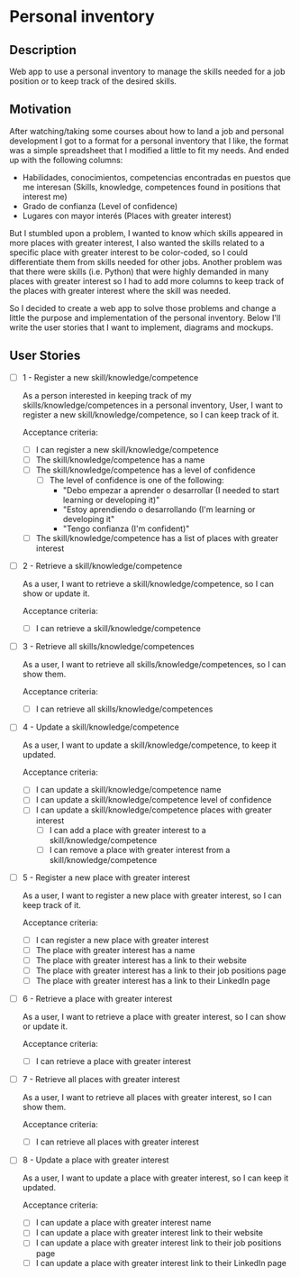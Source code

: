 # Personal inventory

## Description

Web app to use a personal inventory to manage the skills needed for a job position or to keep track of the desired skills.

## Motivation

After watching/taking some courses about how to land a job and personal development I got to a format for a personal inventory that I like, the format was a simple spreadsheet that I modified a little to fit my needs. And ended up with the following columns:

- Habilidades, conocimientos, competencias encontradas en puestos que me interesan (Skills, knowledge, competences found in positions that interest me)
- Grado de confianza (Level of confidence)
- Lugares con mayor interés (Places with greater interest)

But I stumbled upon a problem, I wanted to know which skills appeared in more places with greater interest, I also wanted the skills related to a specific place with greater interest to be color-coded, so I could differentiate them from skills needed for other jobs. Another problem was that there were skills (i.e. Python) that were highly demanded in many places with greater interest so I had to add more columns to keep track of the places with greater interest where the skill was needed.

So I decided to create a web app to solve those problems and change a little the purpose and implementation of the personal inventory. Below I'll write the user stories that I want to implement, diagrams and mockups.

## User Stories

- [ ] 1 - Register a new skill/knowledge/competence

  As a person interested in keeping track of my skills/knowledge/competences in a personal inventory, User, I want to register a new skill/knowledge/competence, so I can keep track of it.

  Acceptance criteria:
  - [ ] I can register a new skill/knowledge/competence
  - [ ] The skill/knowledge/competence has a name
  - [ ] The skill/knowledge/competence has a level of confidence
    - [ ] The level of confidence is one of the following:
      - "Debo empezar a aprender o desarrollar (I needed to start learning or developing it)"
      - "Estoy aprendiendo o desarrollando (I'm learning or developing it"
      - "Tengo confianza (I'm confident)"
  - [ ] The skill/knowledge/competence has a list of places with greater interest

- [ ] 2 - Retrieve a skill/knowledge/competence

  As a user, I want to retrieve a skill/knowledge/competence, so I can show or update it.

  Acceptance criteria:
  - [ ] I can retrieve a skill/knowledge/competence

- [ ] 3 - Retrieve all skills/knowledge/competences

  As a user, I want to retrieve all skills/knowledge/competences, so I can show them.

  Acceptance criteria:
  - [ ] I can retrieve all skills/knowledge/competences

- [ ] 4 - Update a skill/knowledge/competence

  As a user, I want to update a skill/knowledge/competence, to keep it updated.

  Acceptance criteria:
  - [ ] I can update a skill/knowledge/competence name
  - [ ] I can update a skill/knowledge/competence level of confidence
  - [ ] I can update a skill/knowledge/competence places with greater interest
    - [ ] I can add a place with greater interest to a skill/knowledge/competence
    - [ ] I can remove a place with greater interest from a skill/knowledge/competence

- [ ] 5 - Register a new place with greater interest

  As a user, I want to register a new place with greater interest, so I can keep track of it.

  Acceptance criteria:
  - [ ] I can register a new place with greater interest
  - [ ] The place with greater interest has a name
  - [ ] The place with greater interest has a link to their website
  - [ ] The place with greater interest has a link to their job positions page
  - [ ] The place with greater interest has a link to their LinkedIn page

- [ ] 6 - Retrieve a place with greater interest
  
  As a user, I want to retrieve a place with greater interest, so I can show or update it.
  
  Acceptance criteria:
  - [ ] I can retrieve a place with greater interest

- [ ] 7 - Retrieve all places with greater interest

  As a user, I want to retrieve all places with greater interest, so I can show them.

  Acceptance criteria:
  - [ ] I can retrieve all places with greater interest

- [ ] 8 - Update a place with greater interest
  
  As a user, I want to update a place with greater interest, so I can keep it updated.
  
  Acceptance criteria:
  - [ ] I can update a place with greater interest name
  - [ ] I can update a place with greater interest link to their website
  - [ ] I can update a place with greater interest link to their job positions page
  - [ ] I can update a place with greater interest link to their LinkedIn page
